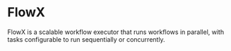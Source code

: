 # FlowX
FlowX is a scalable workflow executor that runs workflows in parallel, with tasks configurable to run sequentially or concurrently.

